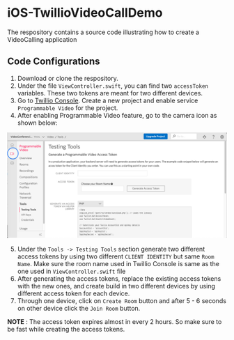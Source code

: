 # iOS-TwillioVideoCallDemo
The respository contains a source code illustrating how to create a VideoCalling application

## Code Configurations
1. Download or clone the respository.
2. Under the file `ViewController.swift`, you can find two `accessToken` variables. These two tokens are meant for two different devices.
3. Go to [Twillio Console](https://www.twilio.com/console). Create a new project and enable service `Programmable Video` for the project.
4. After enabling Programmable Video feature, go to the camera icon as shown below:

![Twillio Console](https://github.com/manish-1612/iOS-TwillioVideoCallDemo/blob/master/Resources/ImageTwillioConsole.png)

5. Under the `Tools -> Testing Tools` section generate two different access tokens by using two different `CLIENT IDENTITY` but same `Room Name`. Make sure the room name used in Twillio Console is same as the one used in `ViewController.swift` file
6. After generating the access tokens, replace the existing access tokens with the new ones, and create build in two different devices by using different access token for each device. 
7. Through one device, click on `Create Room` button and after 5 - 6 seconds on other device click the `Join Room` button.


**NOTE** : The access token expires almost in every 2 hours. So make sure to be fast while creating the access tokens.
